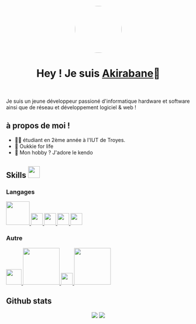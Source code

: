 <p align="center">
  <img width="128" style="border-radius: 50%" src="https://avatars.githubusercontent.com/u/77858565?v=4">
</p>

<h1 align="center">Hey ! Je suis <a href="http://193.168.146.197/cv">Akirabane</a>👋</h1>
</br>

<p>Je suis un jeune développeur passioné d'informatique hardware et software ainsi que de réseau et développement logiciel & web !</p>

<h2>à propos de moi !</h2>

- 👨‍🎓 étudiant en 2ème année à l'IUT de Troyes.
- 🍊 Oukkie for life
- 🤫 Mon hobby ? J'adore le kendo

<h2> Skills <img src = "https://media2.giphy.com/media/QssGEmpkyEOhBCb7e1/giphy.gif?cid=ecf05e47a0n3gi1bfqntqmob8g9aid1oyj2wr3ds3mg700bl&rid=giphy.gif" width = 32px> </h2>
<h3>Langages</h3>
<a href="#"> <img width="64px" src="https://allprowebdesigns.com/blog/wp-content/uploads/2019/01/1lJ32Bl-lHWmNMUSiSq17gQ-792x445.png"> </a>
<a href="#"> <img width="32px" src="https://www.developpez.net/forums/attachments/p294178d1/a/a/a"> </a>
<a href="#"> <img width="32px" src="https://upload.wikimedia.org/wikipedia/commons/thumb/4/4c/Typescript_logo_2020.svg/1200px-Typescript_logo_2020.svg.png"> </a>
<a href="#"> <img width="32px" src= "https://upload.wikimedia.org/wikipedia/fr/thumb/2/2e/Java_Logo.svg/322px-Java_Logo.svg.png"> </a>
<a href="#"> <img width="32px" src= "https://www.carpemedia.fr/wp-content/uploads/2017/02/formation-php-initiation.png"> </a>

<h3>Autre</h3>
<a href="#"> <img width="42px" src="https://i1.wp.com/www.cc-lacqorthez.fr/CYBERBASE/wp-content/uploads/2020/05/logo-linux.png?fit=512%2C512&ssl=1"> </a>
<a href="#"> <img width="100px" src="https://cdn.worldvectorlogo.com/logos/nodejs.svg"> </a>
<a href="#"> <img width="32px" src="https://www.florentgonon.com/assets/git-4ed4db98583d5f694ccc8ccfae22449fc6ba8a7f4e9759fecddd5ca27053018e.png"> </a>
<a href="#"> <img width="100px" src="https://cdn.worldvectorlogo.com/logos/docker.svg"> </a>

<h2>Github stats</h2>
<div align="center">

![](https://github-readme-stats.vercel.app/api?username=Akirabane&show_icons=true&theme=tokyonight&hide_border=true&locale=en)
![](https://github-readme-streak-stats.herokuapp.com/?user=Akirabane&theme=material-palenight)
</div>
